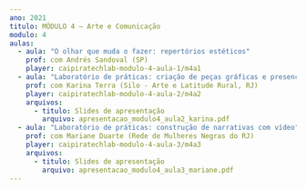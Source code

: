 ```yaml
---
ano: 2021
titulo: MÓDULO 4 – Arte e Comunicação
modulo: 4
aulas:
  - aula: "O olhar que muda o fazer: repertórios estéticos"
    prof: com Andrés Sandoval (SP)
    player: caipiratechlab-modulo-4-aula-1/m4a1
  - aula: "Laboratório de práticas: criação de peças gráficas e presença nas redes sociais"
    prof: com Karina Terra (Silo - Arte e Latitude Rural, RJ)
    player: caipiratechlab-modulo-4-aula-2/m4a2
    arquivos:
      - titulo: Slides de apresentação
        arquivo: apresentacao_modulo4_aula2_karina.pdf
  - aula: "Laboratório de práticas: construção de narrativas com vídeo"
    prof: com Mariane Duarte (Rede de Mulheres Negras do RJ)
    player: caipiratechlab-modulo-4-aula-3/m4a3
    arquivos:
      - titulo: Slides de apresentação
        arquivo: apresentacao_modulo4_aula3_mariane.pdf
---
```

